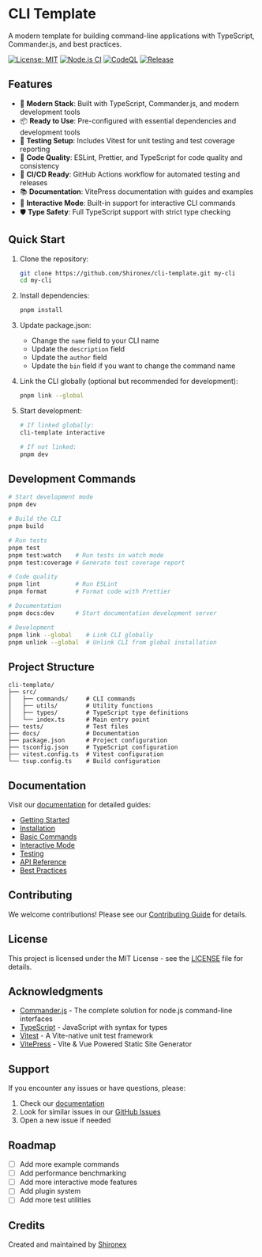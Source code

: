 # CLI Template

A modern template for building command-line applications with TypeScript, Commander.js, and best practices.

[![License: MIT](https://img.shields.io/badge/License-MIT-yellow.svg)](https://opensource.org/licenses/MIT)
[![Node.js CI](https://github.com/Shironex/cli-template/actions/workflows/test.yml/badge.svg)](https://github.com/Shironex/cli-template/actions/workflows/test.yml)
[![CodeQL](https://github.com/Shironex/cli-template/actions/workflows/codeql.yml/badge.svg)](https://github.com/Shironex/cli-template/actions/workflows/codeql.yml)
[![Release](https://github.com/Shironex/cli-template/actions/workflows/release.yml/badge.svg)](https://github.com/Shironex/cli-template/actions/workflows/release.yml)

## Features

- 🚀 **Modern Stack**: Built with TypeScript, Commander.js, and modern development tools
- 📦 **Ready to Use**: Pre-configured with essential dependencies and development tools
- 🧪 **Testing Setup**: Includes Vitest for unit testing and test coverage reporting
- 📝 **Code Quality**: ESLint, Prettier, and TypeScript for code quality and consistency
- 🔄 **CI/CD Ready**: GitHub Actions workflow for automated testing and releases
- 📚 **Documentation**: VitePress documentation with guides and examples
- 🔧 **Interactive Mode**: Built-in support for interactive CLI commands
- 🛡️ **Type Safety**: Full TypeScript support with strict type checking

## Quick Start

1. Clone the repository:

   ```bash
   git clone https://github.com/Shironex/cli-template.git my-cli
   cd my-cli
   ```

2. Install dependencies:

   ```bash
   pnpm install
   ```

3. Update package.json:

   - Change the `name` field to your CLI name
   - Update the `description` field
   - Update the `author` field
   - Update the `bin` field if you want to change the command name

4. Link the CLI globally (optional but recommended for development):

   ```bash
   pnpm link --global
   ```

5. Start development:

   ```bash
   # If linked globally:
   cli-template interactive

   # If not linked:
   pnpm dev
   ```

## Development Commands

```bash
# Start development mode
pnpm dev

# Build the CLI
pnpm build

# Run tests
pnpm test
pnpm test:watch    # Run tests in watch mode
pnpm test:coverage # Generate test coverage report

# Code quality
pnpm lint          # Run ESLint
pnpm format        # Format code with Prettier

# Documentation
pnpm docs:dev      # Start documentation development server

# Development
pnpm link --global    # Link CLI globally
pnpm unlink --global  # Unlink CLI from global installation
```

## Project Structure

```
cli-template/
├── src/
│   ├── commands/     # CLI commands
│   ├── utils/        # Utility functions
│   ├── types/        # TypeScript type definitions
│   └── index.ts      # Main entry point
├── tests/            # Test files
├── docs/             # Documentation
├── package.json      # Project configuration
├── tsconfig.json     # TypeScript configuration
├── vitest.config.ts  # Vitest configuration
└── tsup.config.ts    # Build configuration
```

## Documentation

Visit our [documentation](https://shironex.github.io/cli-template/) for detailed guides:

- [Getting Started](https://shironex.github.io/cli-template/guide/)
- [Installation](https://shironex.github.io/cli-template/guide/installation)
- [Basic Commands](https://shironex.github.io/cli-template/guide/basic-commands)
- [Interactive Mode](https://shironex.github.io/cli-template/guide/interactive-mode)
- [Testing](https://shironex.github.io/cli-template/guide/testing)
- [API Reference](https://shironex.github.io/cli-template/guide/api)
- [Best Practices](https://shironex.github.io/cli-template/guide/best-practices)

## Contributing

We welcome contributions! Please see our [Contributing Guide](https://shironex.github.io/cli-template/guide/contributing) for details.

## License

This project is licensed under the MIT License - see the [LICENSE](LICENSE) file for details.

## Acknowledgments

- [Commander.js](https://github.com/tj/commander.js) - The complete solution for node.js command-line interfaces
- [TypeScript](https://www.typescriptlang.org/) - JavaScript with syntax for types
- [Vitest](https://vitest.dev/) - A Vite-native unit test framework
- [VitePress](https://vitepress.dev/) - Vite & Vue Powered Static Site Generator

## Support

If you encounter any issues or have questions, please:

1. Check our [documentation](https://shironex.github.io/cli-template/)
2. Look for similar issues in our [GitHub Issues](https://github.com/Shironex/cli-template/issues)
3. Open a new issue if needed

## Roadmap

- [ ] Add more example commands
- [ ] Add performance benchmarking
- [ ] Add more interactive mode features
- [ ] Add plugin system
- [ ] Add more test utilities

## Credits

Created and maintained by [Shironex](https://github.com/Shironex)
